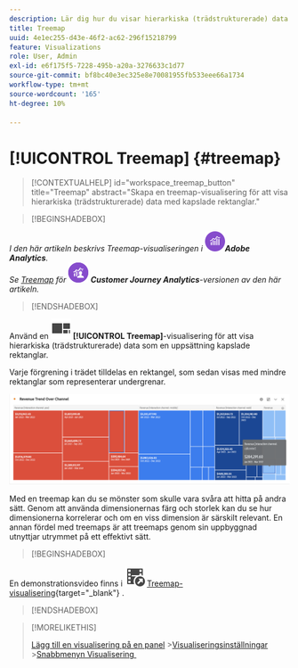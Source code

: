 ```yaml
---
description: Lär dig hur du visar hierarkiska (trädstrukturerade) data som en uppsättning kapslade rektanglar.
title: Treemap
uuid: 4e1ec255-d43e-46f2-ac62-296f15218799
feature: Visualizations
role: User, Admin
exl-id: e6f175f5-7228-495b-a20a-3276633c1d77
source-git-commit: bf8bc40e3ec325e8e70081955fb533eee66a1734
workflow-type: tm+mt
source-wordcount: '165'
ht-degree: 10%

---
```


# [!UICONTROL Treemap] {#treemap}

<!-- markdownlint-disable MD034 -->

>[!CONTEXTUALHELP]
>id="workspace_treemap_button"
>title="Treemap"
>abstract="Skapa en treemap-visualisering för att visa hierarkiska (trädstrukturerade) data med kapslade rektanglar."

<!-- markdownlint-enable MD034 -->

>[!BEGINSHADEBOX]

_I den här artikeln beskrivs Treemap-visualiseringen i_ ![AdobeAnalytics](/help/assets/icons/AdobeAnalytics.svg) _&#x200B;**Adobe Analytics**._<br/>_Se [Treemap](https://experienceleague.adobe.com/sv/docs/analytics-platform/using/cja-workspace/visualizations/treemap) för_ ![CustomerJourneyAnalytics](/help/assets/icons/CustomerJourneyAnalytics.svg) _&#x200B;**Customer Journey Analytics**-versionen av den här artikeln._

>[!ENDSHADEBOX]

Använd en ![GraphTree](/help/assets/icons/GraphTree.svg) **[!UICONTROL Treemap]**-visualisering för att visa hierarkiska (trädstrukturerade) data som en uppsättning kapslade rektanglar.

Varje förgrening i trädet tilldelas en rektangel, som sedan visas med mindre rektanglar som representerar undergrenar.

![Treemap-exempel som visar rutor med mindre rektanglar som representerar undergrenar.](assets/treemap.png)

Med en treemap kan du se mönster som skulle vara svåra att hitta på andra sätt. Genom att använda dimensionernas färg och storlek kan du se hur dimensionerna korrelerar och om en viss dimension är särskilt relevant. En annan fördel med treemaps är att treemaps genom sin uppbyggnad utnyttjar utrymmet på ett effektivt sätt.


>[!BEGINSHADEBOX]

En demonstrationsvideo finns i ![VideoCheckedOut](/help/assets/icons/VideoCheckedOut.svg) [Treemap-visualisering](https://video.tv.adobe.com/v/334458/?quality=12){target="_blank"} .

>[!ENDSHADEBOX]


>[!MORELIKETHIS]
>
>[Lägg till en visualisering på en panel](/help/analyze/analysis-workspace/visualizations/freeform-analysis-visualizations.md#add-visualizations-to-a-panel)
>&#x200B;>[Visualiseringsinställningar](/help/analyze/analysis-workspace/visualizations/freeform-analysis-visualizations.md#settings)
>&#x200B;>[Snabbmenyn Visualisering &#x200B;](/help/analyze/analysis-workspace/visualizations/freeform-analysis-visualizations.md#context-menu)
>
